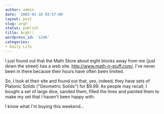 ```yaml
---
author: admin
date: '2003-01-16 03:57:00'
layout: post
slug: argh
status: publish
title: Argh!!
wordpress_id: '1246'
categories:
- Daily Life
---
```

I just found out that the Math Store about eight blocks away from me (just down the street) has a web site. <a href="http://www.math-n-stuff.com/">http://www.math-n-stuff.com/</a>. I&apos;ve never been in there because their hours have often been limited.

So, I look at their site and found out that, yes, indeed, they have sets of Platonic Solids ("Geometric Solids") for $9.99. As people may recall, I bought a set of large dice, sanded them, filled the lines and painted them to make my set that I haven&apos;t been happy with.

I know what I&apos;m buying this weekend...
